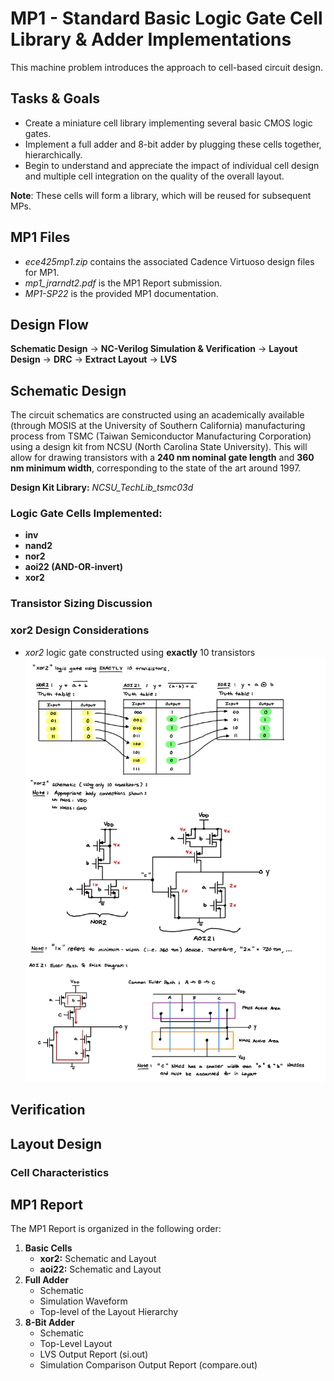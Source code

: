 # MP1 - Standard Basic Logic Gate Cell Library & Adder Implementations

This machine problem introduces the approach to cell-based circuit design. 

## Tasks & Goals 
* Create a miniature cell library implementing several basic CMOS logic gates. 
* Implement a full adder and 8-bit adder by plugging these cells together, hierarchically. 
* Begin to understand and appreciate the impact of individual cell design and multiple cell integration on the quality of the overall layout. 

**Note**: These cells will form a library, which will be reused for subsequent MPs. 

## MP1 Files
* *ece425mp1.zip* contains the associated Cadence Virtuoso design files for MP1.
* *mp1_jrarndt2.pdf* is the MP1 Report submission.
* *MP1-SP22* is the provided MP1 documentation. 

## Design Flow 
**Schematic Design** -> **NC-Verilog Simulation & Verification** -> **Layout Design** -> **DRC** -> **Extract Layout** -> **LVS**

## Schematic Design
The circuit schematics are constructed using an academically available (through MOSIS at the University of Southern California) manufacturing process from TSMC (Taiwan Semiconductor Manufacturing Corporation) using a design kit from NCSU (North Carolina State University). This will allow for drawing transistors with a **240 nm nominal gate length** and **360 nm minimum width**, corresponding to the state of the art around 1997.

**Design Kit Library:** *NCSU_TechLib_tsmc03d*

### Logic Gate Cells Implemented:
* **inv**
* **nand2**
* **nor2**
* **aoi22 (AND-OR-invert)**
* **xor2**

### Transistor Sizing Discussion





### xor2 Design Considerations
* *xor2* logic gate constructed using **exactly** 10 transistors 
![MP1-xor2](https://github.com/jackrarndt/AM2901/blob/main/MP1%20-%20Standard%20Basic%20Logic%20Gate%20Cell%20Library%20%26%20Adder%20Implementations/Additional%20Figures/MP1-xor2.jpg)
## Verification

## Layout Design

### Cell Characteristics







## MP1 Report
The MP1 Report is organized in the following order:
1. **Basic Cells**
    * **xor2:** Schematic and Layout
    * **aoi22:** Schematic and Layout
2. **Full Adder**
    * Schematic
    * Simulation Waveform
    * Top-level of the Layout Hierarchy
3. **8-Bit Adder**
    * Schematic
    * Top-Level Layout
    * LVS Output Report (si.out)
    * Simulation Comparison Output Report (compare.out)



